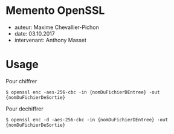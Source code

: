 # Memento OpenSSL
- auteur: Maxime Chevallier-Pichon
- date: 03.10.2017
- intervenant: Anthony Masset

# Usage

Pour chiffrer

```$ openssl enc -aes-256-cbc -in {nomDuFichierDEntree} -out {nomDuFichierDeSortie}```


Pour dechiffrer

```$ openssl enc -d -aes-256-cbc -in {nomDuFichierDEntree} -out {nomDuFichierDeSortie}```
